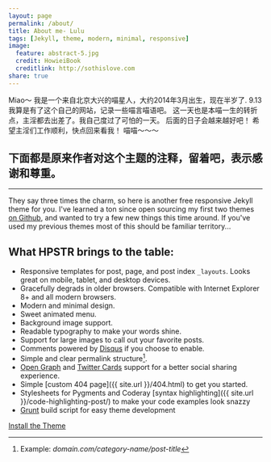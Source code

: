 ```yaml
---
layout: page
permalink: /about/
title: About me- Lulu
tags: [Jekyll, theme, modern, minimal, responsive]
image:
  feature: abstract-5.jpg
  credit: HowieiBook
  creditlink: http://sothislove.com
share: true
---
```


Miao～
我是一个来自北京大兴的喵星人，大约2014年3月出生，现在半岁了.
9.13我算是有了这个自己的网站，记录一些喵言喵语吧。
这一天也是本喵一生的转折点，主淫都去出差了。我自己度过了可怕的一天。
后面的日子会越来越好吧！
希望主淫们工作顺利，快点回来看我！
喵喵～～～


下面都是原来作者对这个主题的注释，留着吧，表示感谢和尊重。
----

-------------------------
They say three times the charm, so here is another free responsive Jekyll theme for you. I've learned a ton since open sourcing my first two themes [on Github](http://github.com/mmistakes), and wanted to try a few new things this time around. If you've used my previous themes most of this should be familiar territory...

## What HPSTR brings to the table:

* Responsive templates for post, page, and post index `_layouts`. Looks great on mobile, tablet, and desktop devices.
* Gracefully degrads in older browsers. Compatible with Internet Explorer 8+ and all modern browsers.  
* Modern and minimal design.
* Sweet animated menu.
* Background image support.
* Readable typography to make your words shine.
* Support for large images to call out your favorite posts.
* Comments powered by [Disqus](http://disqus.com) if you choose to enable.
* Simple and clear permalink structure[^1].
* [Open Graph](https://developers.facebook.com/docs/opengraph/) and [Twitter Cards](https://dev.twitter.com/docs/cards) support for a better social sharing experience.
* Simple [custom 404 page]({{ site.url }}/404.html) to get you started.
* Stylesheets for Pygments and Coderay [syntax highlighting]({{ site.url }}/code-highlighting-post/) to make your code examples look snazzy
* [Grunt](http://gruntjs.com) build script for easy theme development

<div markdown="0"><a href="{{ site.url }}/theme-setup" class="btn btn-info">Install the Theme</a></div>

[^1]: Example: *domain.com/category-name/post-title*